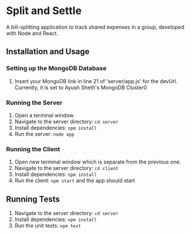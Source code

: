 # Split and Settle

A bill-splitting application to track shared expenses in a group, developed with
Node and React.

## Installation and Usage

### Setting up the MongoDB Database

1. Insert your MongoDB link in line 21 of 'server/app.js' for the devUrl. Currently, it is set to Ayush Sheth's MongoDB Cluster0

### Running the Server

1. Open a terminal window.
2. Navigate to the server directory: `cd server`
3. Install dependencies: `npm install`
4. Run the server: `node app`

### Running the Client

1. Open new terminal window which is separate from the previous one.
2. Navigate to the server directory: `cd client`
3. Install dependencies: `npm install`
4. Run the client: `npm start` and the app should start

## Running Tests

1. Navigate to the server directory: `cd server`
2. Install dependencies: `npm install`
3. Run the unit tests: `npm test`
